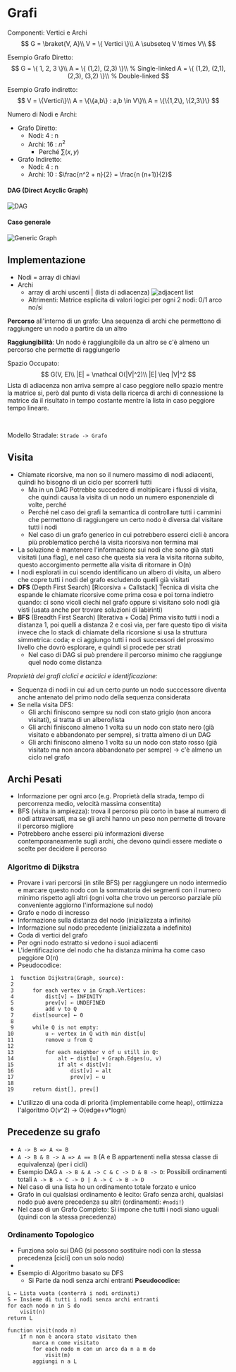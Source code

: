 # Grafi

Componenti: Vertici e Archi
$$
G = \braket{V, A}\\
V = \{ Vertici \}\\
A \subseteq V \times V\\
$$

Esempio Grafo Diretto:
$$
G = \{ 1, 2, 3 \}\\
A = \{ (1,2), (2,3)  \}\\					% Single-linked
A = \{ (1,2), (2,1), (2,3), (3,2) \}\\		% Double-linked
$$

Esempio Grafo indiretto:
$$
V = \{Vertici\}\\
A = \{\{a,b\} : a,b \in V\}\\
A = \{\{1,2\}, \{2,3\}\}
$$

Numero di Nodi e Archi:
- Grafo Diretto:
  - Nodi: 4 : n
  - Archi: 16 : $n^2$
    - Perché $\sum(x,y)$
- Grafo Indiretto:
  - Nodi: 4 : n
  - Archi: 10 : $\frac{n^2 + n}{2} = \frac{n (n+1)}{2}$

#### DAG (Direct Acyclic Graph)
![DAG](dag.png)

#### Caso generale
![Generic Graph](generic.png)


## Implementazione
- Nodi = array di chiavi
- Archi 
  - array di archi uscenti | (lista di adiacenza)
  ![adjacent list](adjacent_list.png)
  - Altrimenti: Matrice esplicita di valori logici per ogni 2 nodi: 0/1 arco no/si


**Percorso** all'interno di un grafo: Una sequenza di archi che permettono di raggiungere un nodo a partire da un altro

**Raggiungibilità**: Un nodo è raggiungibile da un altro se c'è almeno un percorso che permette di raggiungerlo

Spazio Occupato:
$$
G(V, E)\\
|E| = \mathcal O(|V|^2)\\
|E| \leq |V|^2
$$
Lista di adiacenza non arriva sempre al caso peggiore nello spazio mentre la matrice si, però dal punto di vista della ricerca di archi di connessione la matrice da il risultato in tempo costante mentre la lista in caso peggiore tempo lineare.

<br>


Modello Stradale: `Strade -> Grafo`


## Visita
- Chiamate ricorsive, ma non so il numero massimo di nodi adiacenti, quindi ho bisogno di un ciclo per scorrerli tutti
  - Ma in un DAG Potrebbe succedere di moltiplicare i flussi di visita, che quindi causa la visita di un nodo un numero esponenziale di volte, perché 
  - Perché nel caso dei grafi la semantica di controllare tutti i cammini che permettono di raggiungere un certo nodo è diversa dal visitare tutti i nodi
  - Nel caso di un grafo generico in cui potrebbero esserci cicli è ancora più problematico perché la visita ricorsiva non termina mai
- La soluzione è mantenere l'informazione sui nodi che sono già stati visitati (una flag), e nel caso che questa sia vera la visita ritorna subito, questo accorgimento permette alla visita di ritornare in O(n)
- I nodi esplorati in cui scendo identificano un albero di visita, un albero che copre tutti i nodi del grafo escludendo quelli già visitati
- **DFS** (Depth First Search) [Ricorsiva + Callstack] Tecnica di visita che espande le chiamate ricorsive come prima cosa e poi torna indietro quando: ci sono vicoli ciechi nel grafo oppure si visitano solo nodi già visti (usata anche per trovare soluzioni di labirinti)
- **BFS** (Breadth First Search) [Iterativa + Coda] Prima visito tutti i nodi a distanza 1, poi  quelli a distanza 2 e così via, per fare questo tipo di visita invece che lo stack di chiamate della ricorsione si usa la struttura simmetrica: coda; e ci aggiungo tutti i nodi successori del prossimo livello che dovrò esplorare, e quindi si procede per strati
  - Nel caso di DAG si può prendere il percorso minimo che raggiunge quel nodo come distanza

_Proprietà dei grafi ciclici e aciclici e identificazione:_
- Sequenza di nodi in cui ad un certo punto un nodo succcessore diventa anche antenato del primo nodo della sequenza considerata
- Se nella visita DFS:
  - Gli archi finiscono sempre su nodi con stato grigio (non ancora visitati), si tratta di un albero/lista
  - Gli archi finiscono almeno 1 volta su un nodo con stato nero (già visitato e abbandonato per sempre), si tratta almeno di un DAG
  - Gli archi finiscono almeno 1 volta su un nodo con stato rosso (già visitato ma non ancora abbandonato per sempre) -> c'è almeno un ciclo nel grafo

## Archi Pesati
- Informazione per ogni arco (e.g. Proprietà della strada, tempo di percorrenza medio, velocità massima consentita)
- BFS (visita in ampiezza): trova il percorso più corto in base al numero di nodi attraversati, ma se gli archi hanno un peso non permette di trovare il percorso migliore
- Potrebbero anche esserci più informazioni diverse contemporaneamente sugli archi, che devono quindi essere mediate o scelte per decidere il percorso

### Algoritmo di Dijkstra
- Provare i vari percorsi (in stile BFS) per raggiungere un nodo intermedio e marcare questo nodo con la sommatoria dei segmenti con il numero minimo rispetto agli altri (ogni volta che trovo un percorso parziale più conveniente aggiorno l'informazione sul nodo)
- Grafo e nodo di incresso
- Informazione sulla distanza del nodo (inizializzata a infinito)
- Informazione sul nodo precedente (inizializzata a indefinito)
- Coda di vertici del grafo
- Per ogni nodo estratto si vedono i suoi adiacenti
- L'identificazione del nodo che ha distanza minima ha come caso peggiore O(n) 
- Pseudocodice:
```
 1  function Dijkstra(Graph, source):
 2
 3      for each vertex v in Graph.Vertices:            
 4          dist[v] ← INFINITY                 
 5          prev[v] ← UNDEFINED                
 6          add v to Q                     
 7      dist[source] ← 0                       
 8     
 9      while Q is not empty:
10          u ← vertex in Q with min dist[u]   
11          remove u from Q
12                                        
13          for each neighbor v of u still in Q:
14              alt ← dist[u] + Graph.Edges(u, v)
15              if alt < dist[v]:              
16                  dist[v] ← alt
17                  prev[v] ← u
18
19      return dist[], prev[]
```
- L'utilizzo di una coda di priorità (implementabile come heap), ottimizza l'algoritmo O(v^2) -> O(edge+v*logn)


## Precedenze su grafo
- `A -> B => A <= B`
- `A -> B & B -> A => A == B` (A e B appartenenti nella stessa classe di equivalenza) (per i cicli)
- Esempio DAG `A -> B & A -> C & C -> D & B -> D`: Possibili ordinamenti totali `A -> B -> C -> D | A -> C -> B -> D`
- Nel caso di una lista ho un ordinamento totale forzato e unico
- Grafo in cui qualsiasi ordinamento è lecito: Grafo senza archi, qualsiasi nodo può avere precedenza su altri (ordinamenti: `#nodi!`)
- Nel caso di un Grafo Completo: Si impone che tutti i nodi siano uguali (quindi con la stessa precedenza)

### Ordinamento Topologico
- Funziona solo sui DAG (si possono sostituire nodi con la stessa precedenza [cicli] con un solo nodo)
- 
- Esempio di Algoritmo basato su DFS
  - Si Parte da nodi senza archi entranti
**Pseudocodice:**
```
L ← Lista vuota (conterrà i nodi ordinati)
S ← Insieme di tutti i nodi senza archi entranti
for each nodo n in S do
    visit(n) 
return L

function visit(nodo n)
    if n non è ancora stato visitato then
        marca n come visitato
        for each nodo m con un arco da n a m do
            visit(m)
        aggiungi n a L
```